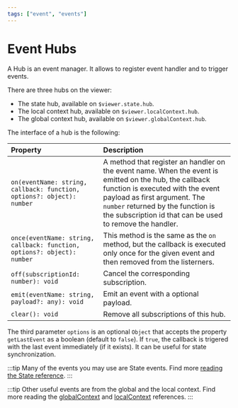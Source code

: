 ```yaml
---
tags: ["event", "events"]
---
```


# Event Hubs

A Hub is an event manager. It allows to register event handler and to trigger events.

There are three hubs on the viewer:

- The state hub, available on `$viewer.state.hub`.
- The local context hub, available on `$viewer.localContext.hub`.
- The global context hub, available on `$viewer.globalContext.hub`.

The interface of a hub is the following:

| Property                                                                | Description                                                                                                                                                                                                                                                                 |
| :---------------------------------------------------------------------- | :-------------------------------------------------------------------------------------------------------------------------------------------------------------------------------------------------------------------------------------------------------------------------- |
| `on(eventName: string, callback: function, options?: object): number`   | A method that register an handler on the event name. When the event is emitted on the hub, the callback function is executed with the event payload as first argument. The `number` returned by the function is the subscription id that can be used to remove the handler. |
| `once(eventName: string, callback: function, options?: object): number` | This method is the same as the `on` method, but the callback is executed only once for the given event and then removed from the listerners.                                                                                                                                |
| `off(subscriptionId: number): void`                                     | Cancel the corresponding subscription.                                                                                                                                                                                                                                      |
| `emit(eventName: string, payload?: any): void`                          | Emit an event with a optional payload.                                                                                                                                                                                                                                      |
| `clear(): void`                                                         | Remove all subscriptions of this hub.                                                                                                                                                                                                                                       |

The third parameter `options` is an optional `Object` that accepts the property `getLastEvent` as a boolean (default to `false`). If `true`, the callback is trigered with the last event immediately (if it exists). It can be useful for state synchronization.

:::tip
Many of the events you may use are State events. Find more [reading the State reference](./state.html#events).
:::

:::tip
Other useful events are from the global and the local context.
Find more reading the [globalContext](./global_context.md#events) and [localContext](./local_context.md#events) references.
:::
